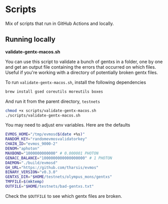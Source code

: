 # Scripts

Mix of scripts that run in GitHub Actions and locally.

## Running locally

**validate-gentx-macos.sh**

You can use this script to validate a bunch of gentxs in a folder, one by one
and get an output file containing the errors that occurred on which files.
Useful if you're working with a directory of potentially broken gentx files.

To run `validate-gentx-macos.sh`, install the following dependencies

```bash
brew install gsed coreutils moreutils boxes
```

And run it from the parent directory, `testnets`

```bash
chmod +x scripts/validate-gentx-macos.sh
./scripts/validate-gentx-macos.sh
```

You may need to adjust env variables. Here are the defaults

```bash
EVMOS_HOME="/tmp/evmosd$(date +%s)"
RANDOM_KEY="randomevmosvalidatorkey"
CHAIN_ID="evmos_9000-2"
DENOM="aphoton"
MAXBOND="1000000000000" # 0.000001 PHOTON
GENACC_BALANCE="1000000000000000000" # 1 PHOTON
DAEMON="./build/evmosd"
GH_URL="https://github.com/tharsis/evmos"
BINARY_VERSION="v0.3.0"
GENTXS_DIR="$HOME/testnets/olympus_mons/gentxs"
TMPFILE=$(mktemp)
OUTFILE="$HOME/testnets/bad-gentxs.txt"
```

Check the `$OUTFILE` to see which gentx files are broken.
